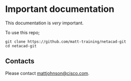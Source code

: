 # Important documentation

This documentation is *very* important.

To use this repo;

```
git clone https://github.com/matt-training/netacad-git
cd netacad-git
```

## Contacts

Please contact mattjohnson@cisco.com.


